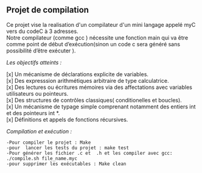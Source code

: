 ## Projet de compilation

Ce projet vise la realisation d'un compilateur d'un mini langage appelé  myC vers du codeC à 3 adresses.  
Notre compilateur (comme gcc ) nécessite une fonction main qui va être comme point de début d’exécution(sinon un code c sera généré sans possibilité d’être exécuter ).

 
*Les objectifs atteints :*

[x] Un mécanisme de déclarations explicite de variables.  
[x] Des expresssion arithmétiques arbitraire de type calculatrice.  
[x] Des lectures ou écritures mémoires via des affectations avec variables utilisateurs ou pointeurs.  
[x] Des structures de contrôles classiques( conditionelles et boucles).  
[x] Un mécanisme de typage simple comprenant notamment des entiers int et des pointeurs int *.  
[x] Définitions et appels de fonctions récursives.


*Compilation et exécution :*

    -Pour compiler le projet : Make 
    -pour  lancer les tests du projet : make test 
    -Pour générer les fichier .c et  .h et les compiler avec gcc: ./compile.sh file_name.myc
    -pour supprimer les exécutables : Make clean 

